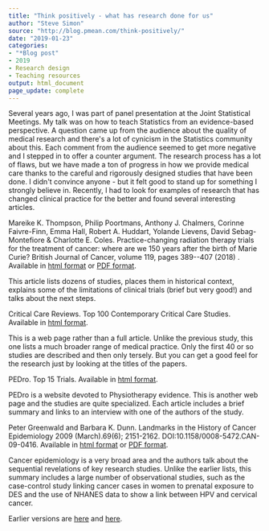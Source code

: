 ```yaml
---
title: "Think positively - what has research done for us"
author: "Steve Simon"
source: "http://blog.pmean.com/think-positively/"
date: "2019-01-23"
categories:
- "*Blog post"
- 2019
- Research design
- Teaching resources
output: html_document
page_update: complete
---
```


Several years ago, I was part of panel presentation at the Joint Statistical Meetings. My talk was on how to teach Statistics from an evidence-based perspective. A question came up from the audience about the quality of medical research and there's a lot of cynicism in the Statistics community about this. Each comment from the audience seemed to get more negative and I stepped in to offer a counter argument. The research process has a lot of flaws, but we have made a ton of progress in how we provide medical care thanks to the careful and rigorously designed studies that have been done. I didn't convince anyone - but it felt good to stand up for something I strongly believe in. Recently, I had to look for examples of research that has changed clinical practice for the better and found several interesting articles.

Mareike K. Thompson, Philip Poortmans, Anthony J. Chalmers, Corinne Faivre-Finn, Emma Hall, Robert A. Huddart, Yolande Lievens, David Sebag-Montefiore & Charlotte E. Coles. Practice-changing radiation therapy trials for the treatment of cancer: where are we 150 years after the birth of Marie Curie? British Journal of Cancer, volume 119, pages 389--407 (2018) . Available in [html format][tho1] or [PDF format][tho2].

This article lists dozens of studies, places them in historical context, explains some of the limitations of clinical trials (brief but very good!) and talks about the next steps.

Critical Care Reviews. Top 100 Contemporary Critical Care Studies. Available in [html format][cri1].

This is a web page rather than a full article. Unlike the previous study, this one lists a much broader range of medical practice. Only the first 40 or so studies are described and then only tersely. But you can get a good feel for the research just by looking at the titles of the papers.

PEDro. Top 15 Trials. Available in [html format][ped1].

PEDro is a website devoted to Physiotherapy evidence. This is another web page and the studies are quite specialized. Each article includes a brief summary and links to an interview with one of the authors of the study.

Peter Greenwald and Barbara K. Dunn. Landmarks in the History of Cancer Epidemiology 2009 (March).69(6); 2151-2162. DOI:10.1158/0008-5472.CAN-09-0416. Available in [html format][gre1] or [PDF format][gre2].

Cancer epidemiology is a very broad area and the authors talk about the sequential revelations of key research studies. Unlike the earlier lists, this summary includes a large number of observational studies, such as the case-control study linking cancer cases in women to prenatal exposure to DES and the use of NHANES data to show a link between HPV and cervical cancer.

[cri1]: https://www.criticalcarereviews.com/index.php/majorstudies/landmark-studies/top-100-studies
[gre1]: http://cancerres.aacrjournals.org/content/69/6/2151
[gre2]: http://cancerres.aacrjournals.org/content/69/6/2151.full-text.pdf
[ped1]: https://www.pedro.org.au/english/archive/top-15-trials/
[tho1]: https://www.nature.com/articles/s41416-018-0201-z
[tho2]: https://www.nature.com/articles/s41416-018-0201-z.pdf
Earlier versions are [here][sim1] and [here][sim2].
 
[sim1]: http://blog.pmean.com/think-positively/
[sim2]: http://new.pmean.com/think-positively/
 
